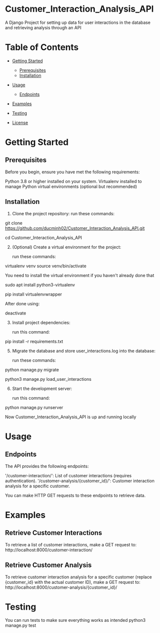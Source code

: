 # Customer_Interaction_Analysis_API
A Django Project for setting up data for user interactions in the database and retrieving analysis through an API

# Table of Contents

- [Getting Started](#getting-started)
  - [Prerequisites](#prerequisites)
  - [Installation](#installation)
    
- [Usage](#usage)
  - [Endpoints](#endpoints)
    
- [Examples](#examples)

- [Testing](#testing)
  
- [License](#license)

# Getting Started

## Prerequisites

Before you begin, ensure you have met the following requirements:

Python 3.8 or higher installed on your system.
Virtualenv installed to manage Python virtual environments (optional but recommended)

## Installation
1. Clone the project repository:
   run these commands:

git clone https://github.com/ducminh02/Customer_Interaction_Analysis_API.git

cd Customer_Interaction_Analysis_API

  
2. (Optional) Create a virtual environment for the project:

   run these commands:

virtualenv venv
source venv/bin/activate

You need to install the virtual environment if you haven't already done that

sudo apt install python3-virtualenv

pip install virtualenvwrapper

After done using:

deactivate


3. Install project dependencies:

   run this command:

pip install -r requirements.txt



5. Migrate the database and store user_interactions.log into the database:

   run these commands:

python manage.py migrate

python3 manage.py load_user_interactions



6. Start the development server:

   run this command:

python manage.py runserver



Now Customer_Interaction_Analysis_API is up and running locally

# Usage


## Endpoints
The API provides the following endpoints:

'/customer-interaction/': List of customer interactions (requires authentication).
'/customer-analysis/{customer_id}/': Customer interaction analysis for a specific customer.

You can make HTTP GET requests to these endpoints to retrieve data.

# Examples

## Retrieve Customer Interactions
To retrieve a list of customer interactions, make a GET request to:
http://localhost:8000/customer-interaction/

## Retrieve Customer Analysis
To retrieve customer interaction analysis for a specific customer (replace {customer_id} with the actual customer ID), make a GET request to:
http://localhost:8000/customer-analysis/{customer_id}/

# Testing
You can run tests to make sure everything works as intended
python3 manage.py test











